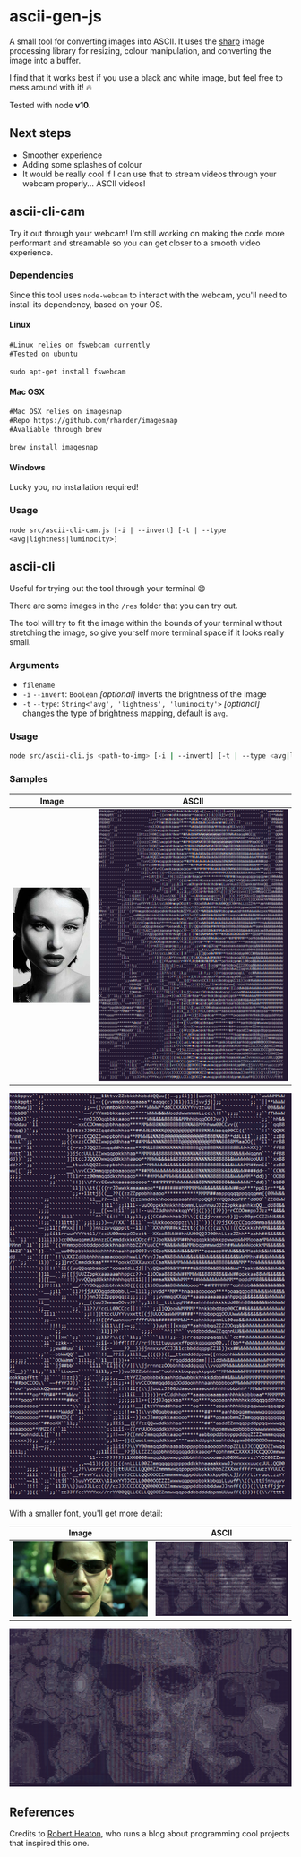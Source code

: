 # ascii-gen-js
A small tool for converting images into ASCII. It uses the [sharp](https://github.com/lovell/sharp) image processing library for resizing, colour manipulation, and converting the image into a buffer.

I find that it works best if you use a black and white image, but feel free to mess around with it! :fire:

Tested with node **v10**.


## Next steps
* Smoother experience
* Adding some splashes of colour
* It would be really cool if I can use that to stream videos through your webcam properly... ASCII videos!

## ascii-cli-cam
Try it out through your webcam! I'm still working on making the code more performant and streamable so you can get closer to a smooth video experience.

### Dependencies

Since this tool uses `node-webcam` to interact with the webcam, you'll need to install its dependency, based on your OS.

#### Linux

```
#Linux relies on fswebcam currently
#Tested on ubuntu

sudo apt-get install fswebcam
```

#### Mac OSX

```
#Mac OSX relies on imagesnap
#Repo https://github.com/rharder/imagesnap
#Avaliable through brew

brew install imagesnap
```

#### Windows
Lucky you, no installation required!

### Usage

```
node src/ascii-cli-cam.js [-i | --invert] [-t | --type <avg|lightness|luminocity>]
```

## ascii-cli
Useful for trying out the tool through your terminal :smile:

There are some images in the `/res` folder that you can try out.

The tool will try to fit the image within the bounds of your terminal without stretching the image, so give yourself more terminal space if it looks really small.

### Arguments
* `filename`
* `-i` `--invert`: `Boolean` *[optional]* inverts the brightness of the image
* `-t` `--type`: `String<'avg', 'lightness', 'luminocity'>` *[optional]* changes the type of brightness mapping, default is `avg`.

### Usage
```bash
node src/ascii-cli.js <path-to-img> [-i | --invert] [-t | --type <avg|lightness|luminocity>]
```

### Samples

Image                   |  ASCII
:----------------------:|:-------------------------:
![original](res/2.jpg)  |  ![sample ascii output](samples/big.png)

![sample ascii output](samples/big.png)


With a smaller font, you'll get more detail:

Image                   |  ASCII
:----------------------:|:-------------------------:
![original](res/3.jpg)  |  ![sample ascii output](samples/small.png)

![sample ascii output](samples/small.png)

## References
Credits to [Robert Heaton](https://robertheaton.com/), who runs a blog about programming cool projects that inspired this one.
